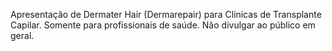 Apresentação de Dermater Hair (Dermarepair) para Clínicas de Transplante Capilar. Somente para profissionais de saúde. Não divulgar ao público em geral.
